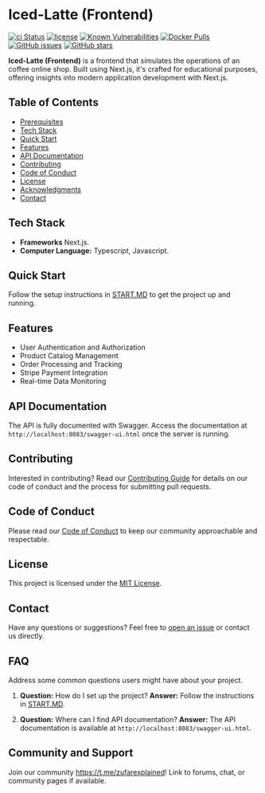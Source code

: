 # Iced-Latte (Frontend)

[![ci Status](https://github.com/Sunagatov/Iced-Latte-Frontend/actions/workflows/dev-branch-pr-deployment-pipeline.yml/badge.svg)](https://github.com/Sunagatov/Iced-Latte-Frontend/actions)
[![license](https://img.shields.io/badge/license-MIT-blue.svg)](https://github.com/danilqa/node-file-router/blob/main/LICENSE)
[![Known Vulnerabilities](https://snyk.io/test/github/Sunagatov/Iced-Latte-Frontend/badge.svg)](https://snyk.io/test/github/Sunagatov/Iced-Latte-Frontend)
[![Docker Pulls](https://img.shields.io/docker/pulls/zufarexplainedit/iced-latte-frontend.svg)](https://hub.docker.com/r/zufarexplainedit/iced-latte-frontend/)
[![GitHub issues](https://img.shields.io/github/issues/Sunagatov/Iced-Latte-Frontend)](https://github.com/Sunagatov/Iced-Latte-Frontend/issues)
[![GitHub stars](https://img.shields.io/github/stars/Sunagatov/Iced-Latte-Frontend)](https://github.com/Sunagatov/Iced-Latte-Frontend/stargazers)

**Iced-Latte (Frontend)** is a frontend that simulates the operations of an coffee online shop.
Built using Next.js, it's crafted for educational purposes, offering insights into modern application development with Next.js.

## Table of Contents

- [Prerequisites](#prerequisites)
- [Tech Stack](#tech-stack)
- [Quick Start](#quick-start)
- [Features](#features)
- [API Documentation](#api-documentation)
- [Contributing](#contributing)
- [Code of Conduct](#code-of-conduct)
- [License](#license)
- [Acknowledgments](#acknowledgments)
- [Contact](#contact)

## Tech Stack

- **Frameworks** Next.js.
- **Computer Language:** Typescript, Javascript.

## Quick Start

Follow the setup instructions in [START.MD](START.MD) to get the project up and running.

## Features
- User Authentication and Authorization
- Product Catalog Management
- Order Processing and Tracking
- Stripe Payment Integration
- Real-time Data Monitoring

## API Documentation

The API is fully documented with Swagger. Access the documentation at `http://localhost:8083/swagger-ui.html` once the server is running.

## Contributing

Interested in contributing? Read our [Contributing Guide](CONTRIBUTING.md) for details on our code of conduct and the process for submitting pull requests.

## Code of Conduct

Please read our [Code of Conduct](CODE_OF_CONDUCT.md) to keep our community approachable and respectable.

## License

This project is licensed under the [MIT License](LICENSE).

## Contact

Have any questions or suggestions? Feel free to [open an issue](https://github.com/Sunagatov/Iced-Latte-Frontend/issues) or contact us directly.

## FAQ

Address some common questions users might have about your project.

1. **Question:** How do I set up the project?
   **Answer:** Follow the instructions in [START.MD](START.MD).

2. **Question:** Where can I find API documentation?
   **Answer:** The API documentation is available at `http://localhost:8083/swagger-ui.html`.

<!-- Add more FAQs as needed -->

## Community and Support

Join our community https://t.me/zufarexplained! Link to forums, chat, or community pages if available.
